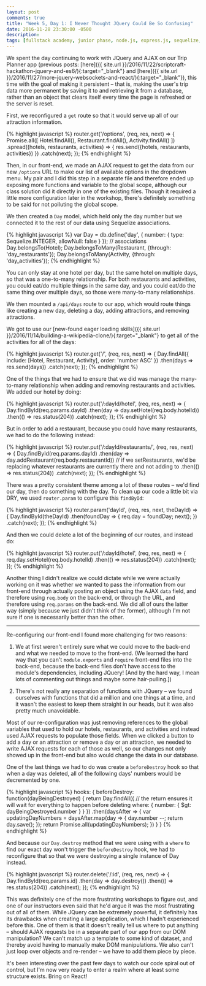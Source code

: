 ```yaml
---
layout: post
comments: true
title: "Week 5, Day 1: I Never Thought JQuery Could Be So Confusing"
date: 2016-11-28 23:30:00 -0500
description:
tags: [fullstack academy, junior phase, node.js, express.js, sequelize, jquery, projects, trip planner app]
---
```


We spent the day continuing to work with JQuery and AJAX on our Trip Planner app (previous posts: [here]({{ site.url }}/2016/11/22/scriptcraft-hackathon-jquery-and-es6/){:target="_blank"} and [here]({{ site.url }}/2016/11/27/more-jquery-websockets-and-react/){:target="_blank"}), this time with the goal of making it persistent – that is, making the user's trip data more permanent by saving it to and retrieving it from a database, rather than an object that clears itself every time the page is refreshed or the server is reset.

First, we reconfigured a `get` route so that it would serve up all of our attraction information.

{% highlight javascript %}
router.get('/options', (req, res, next) => {
  Promise.all([
    Hotel.findAll(),
    Restaurant.findAll(),
    Activity.findAll()
  ])
  .spread((hotels, restaurants, activities) => {
    res.send({hotels, restaurants, activities})
  })
  .catch(next);
});
{% endhighlight %}

Then, in our front-end, we made an AJAX request to get the data from our new `/options` URL to make our list of available options in the dropdown menu. My pair and I did this step in a separate file and therefore ended up exposing more functions and variable to the global scope, although our class solution did it directly in one of the existing files. Though it required a little more configuration later in the workshop, there's definitely something to be said for not polluting the global scope.

We then created a `Day` model, which held only the day number but we connected it to the rest of our data using Sequelize associations.

{% highlight javascript %}
var Day = db.define('day', {
  number: {
    type: Sequelize.INTEGER,
    allowNull: false
  }
});
// associations
Day.belongsTo(Hotel);
Day.belongsToMany(Restaurant, {through: 'day_restaurants'});
Day.belongsToMany(Activity, {through: 'day_activities'});
{% endhighlight %}

You can only stay at one hotel per day, but the same hotel on multiple days, so that was a one-to-many relationship. For both restaurants and activities, you could eat/do multiple things in the same day, and you could eat/do the same thing over multiple days, so those were many-to-many relationships.

We then mounted a `/api/days` route to our app, which would route things like creating a new day, deleting a day, adding attractions, and removing attractions.

We got to use our [new-found eager loading skills]({{ site.url }}/2016/11/14/building-a-wikipedia-clone/){:target="_blank"} to get all of the activities for all of the days:

{% highlight javascript %}
router.get('/', (req, res, next) => {
  Day.findAll({
    include: [Hotel, Restaurant, Activity],
    order: 'number ASC'
  })
  .then(days => res.send(days))
  .catch(next);
});
{% endhighlight %}

One of the things that we had to ensure that we did was manage the many-to-many relationship when adding and removing restaurants and activities. We added our hotel by doing:

{% highlight javascript %}
router.put('/:dayId/hotel', (req, res, next) => {
  Day.findById(req.params.dayId)
  .then(day => day.setHotel(req.body.hotelId))
  .then(() => res.status(204))
  .catch(next);
});
{% endhighlight %}

But in order to add a restaurant, because you could have many restaurants, we had to do the following instead:

{% highlight javascript %}
router.put('/:dayId/restaurants/', (req, res, next) => {
  Day.findById(req.params.dayId)
  .then(day => day.addRestaurant(req.body.restaurantId))
  // if we setRestaurants, we'd be replacing whatever restaurants are currently there and not adding to
  .then(() => res.status(204))
  .catch(next);
});
{% endhighlight %}

There was a pretty consistent theme among a lot of these routes – we'd find our day, then do something with the day. To clean up our code a little bit via DRY, we used `router.param` to configure this `findById`:

{% highlight javascript %}
router.param('dayId', (req, res, next, theDayId) => {
  Day.findById(theDayId)
  .then(foundDay => {
    req.day = foundDay;
    next();
  })
  .catch(next);
});
{% endhighlight %}

And then we could delete a lot of the beginning of our routes, and instead do:

{% highlight javascript %}
router.put('/:dayId/hotel', (req, res, next) => {
  req.day.setHotel(req.body.hotelId)
  .then(() => res.status(204))
  .catch(next);
});
{% endhighlight %}

Another thing I didn't realize we could dictate while we were actually working on it was whether we wanted to pass the information from our front-end through actually posting an object using the AJAX `data` field, and therefore using `req.body` on the back-end, or through the URL, and therefore using `req.params` on the back-end. We did all of ours the latter way (simply because we just didn't think of the former), although I'm not sure if one is necessarily better than the other.

---

Re-configuring our front-end I found more challenging for two reasons:

1. We at first weren't entirely sure what we could move to the back-end and what we needed to move to the front-end. (We learned the hard way that you can't `module.exports` and `require` front-end files into the back-end, because the back-end files don't have access to the module's dependencies, including JQuery! [And by the hard way, I mean lots of commenting out things and maybe some hair-pulling.])

2. There's not really any separation of functions with JQuery – we found ourselves with functions that did a million and one things at a time, and it wasn't the easiest to keep them straight in our heads, but it was also pretty much unavoidable.

Most of our re-configuration was just removing references to the global variables that used to hold our hotels, restaurants, and activities and instead used AJAX requests to populate those fields. When we clicked a button to add a day or an attraction or remove a day or an attraction, we needed to write AJAX requests for each of those as well, so our changes not only showed up in the front-end but also would change the data in our database.

One of the last things we had to do was create a `beforeDestroy` hook so that when a day was deleted, all of the following days' numbers would be decremented by one.

{% highlight javascript %}
hooks: {
  beforeDestroy: function(dayBeingDestroyed) {
    return Day.findAll({
    // the return ensures it will wait for everything to happen before deleting
      where: {
        number: {
          $gt: dayBeingDestroyed.number
        }
      }
    })
    .then(daysAfter => {
      var updatingDayNumbers = daysAfter.map(day => {
        day.number --;
        return day.save();
      });
      return Promise.all(updatingDayNumbers);
    })
  }
}
{% endhighlight %}

And because our `Day.destroy` method that we were using with a `where` to find our exact day won't trigger the `beforeDestroy` hook, we had to reconfigure that so that we were destroying a single instance of Day instead.

{% highlight javascript %}
router.delete('/:id', (req, res, next) => {
  Day.findById(req.params.id)
  .then(day => day.destroy())
  .then(() => res.status(204))
  .catch(next);
});
{% endhighlight %}

This was definitely one of the more frustrating workshops to figure out, and one of our instructors even said that he'd argue it was the most frustrating out of all of them. While JQuery can be extremely powerful, it definitely has its drawbacks when creating a large application, which I hadn't experienced before this. One of them is that it doesn't really tell us where to put anything – should AJAX requests be in a separate part of our app from our DOM manipulation? We can't match up a template to some kind of dataset, and thereby avoid having to manually make DOM manipulations. We also can't just loop over objects and re-render – we have to add them piece by piece.

It's been interesting over the past few days to watch our code spiral out of control, but I'm now very ready to enter a realm where at least some structure exists. Bring on React!
